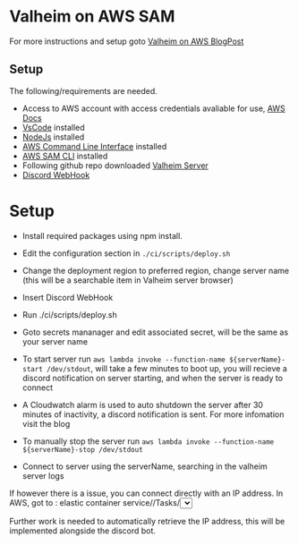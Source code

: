 # Valheim on AWS SAM
For more instructions and setup goto [Valheim on AWS BlogPost](https://mechanicalrock.github.io/2022/04/04/valheim-server.html)


## Setup
The following/requirements are needed.
- Access to AWS account with access credentials avaliable for use,  [AWS Docs](https://docs.aws.amazon.com/cli/latest/userguide/cli-configure-files.html)
- [VsCode](https://code.visualstudio.com) installed
- [NodeJs](https://nodejs.org/en/download/) installed
- [AWS Command Line Interface](https://aws.amazon.com/cli/) installed
- [AWS SAM CLI](https://docs.aws.amazon.com/serverless-application-model/latest/developerguide/serverless-sam-cli-install.html) installed
- Following github repo downloaded [Valheim Server](https://github.com/JMiocevich/valheim_server_aws_ts)
- [Discord WebHook](https://support.discord.com/hc/en-us/articles/228383668-Intro-to-Webhooks)

# Setup
- Install required packages using npm install.
- Edit the configuration section in `./ci/scripts/deploy.sh`
- Change the deployment region to preferred region, change server name (this will be a searchable item in Valheim server browser)
- Insert Discord WebHook
- Run ./ci/scripts/deploy.sh
- Goto secrets mananager and edit associated secret, will be the same as your server name
- To start server run `aws lambda invoke --function-name ${serverName}-start /dev/stdout`, will take a few minutes to boot up, you will recieve a discord notification on server starting, and when the server is ready to connect
- A Cloudwatch alarm is used to auto shutdown the server after 30 minutes of inactivity, a discord notification is sent. For more infomation visit the blog
- To manually stop the server run `aws lambda invoke --function-name ${serverName}-stop /dev/stdout`

- Connect to server using the serverName, searching in the valheim server logs

If however there is a issue, you can connect directly with an IP address.
In AWS, got to : elastic container service/<serverName>/Tasks/<select first task>/netowrking/PublicIp

Further work is needed to automatically retrieve the IP address, this will be implemented alongside the discord bot.




